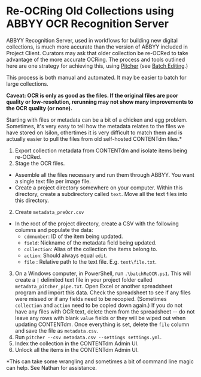 # Re-OCRing Old Collections using ABBYY OCR Recognition Server

ABBYY Recognition Server, used in workflows for building new digital collections, is much more accurate than the version of ABBYY included in Project Client. Curators may ask that older collection be re-OCRed to take advantage of the more accurate OCRing. The process and tools outlined here are one strategy for achieving this, using [Pitcher](https://github.com/little9/pitcher) (see [Batch Editing](https://git.psu.edu/digipres/contentdm/tree/master/batchEdit).) 

This process is both manual and automated. It may be easier to batch for large collections.

**Caveat: OCR is only as good as the files. If the original files are poor quality or low-resolution, rerunning may not show many improvements to the OCR quality (or none).**

Starting with files or metadata can be a bit of a chicken and egg problem. Sometimes, it's very easy to tell how the metadata relates to the files we have stored on Isilon, othertimes it is very difficult to match them and is actually easier to pull the files from old self-hosted CONTENTdm files.*

1. Export collection metadata from CONTENTdm and isolate items being re-OCRed.
2. Stage the OCR files.
  * Assemble all the files necessary and run them through ABBYY. You want a single text file per image file.
  * Create a project directory somewhere on your computer. Within this directory, create a subdirectory called `text`. Move all the text files into this directory.
2. Create `metadata_preOcr.csv`
  * In the root of the project directory, create a CSV with the following columns and populate the data:
    * `cdmnumber`: ID of the item being updated.
    * `field`: Nickname of the metadata field being updated.
    * `collection`: Alias of the collection the items belong to.
    * `action`: Should always equal `edit`.
    * `file` : Relative path to the text file. E.g. `text\file.txt`.
3. On a Windows computer, in PowerShell, run `.\batchReOCR.ps1`. This will create a `|` delimited text file in your project folder called `metadata_pitcher_pipe.txt`. Open Excel or another spreadsheet program and import this data. Check the spreadsheet to see if any files were missed or if any fields need to be recopied. (Sometimes `collection` and `action` need to be copied down again.) If you do not have any files with OCR text, delete them from the spreadsheet -- do not leave any rows with blank `value` fields or they will be wiped out when updating CONTENTdm. Once everything is set, delete the `file` column and save the file as `metadata.csv`.
4. Run `pitcher --csv metadata.csv --settings settings.yml`.
5. Index the collection in the CONTENTdm Admin UI. 
6. Unlock all the items in the CONTENTdm Admin UI.

*This can take some wrangling and sometimes a bit of command line magic can help. See Nathan for assistance.